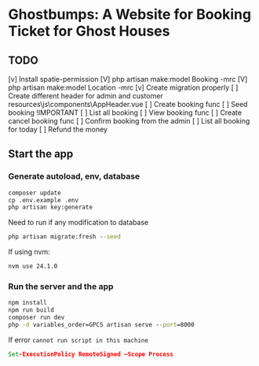 # Ghostbumps: A Website for Booking Ticket for Ghost Houses

## TODO

[v] Install spatie-permission
[V] php artisan make:model Booking -mrc
[V] php artisan make:model Location -mrc
[v] Create migration properly
[ ] Create different header for admin and customer resources\js\components\AppHeader.vue
[ ] Create booking func
    [ ] Seed booking !IMPORTANT
    [ ] List all booking
    [ ] View booking func
    [ ] Create cancel booking func
[ ] Confirm booking from the admin
    [ ] List all booking for today
    [ ] Refund the money

## Start the app

### Generate autoload, env, database

```cmd
composer update
cp .env.example .env
php artisan key:generate
```

Need to run if any modification to database

```cmd
php artisan migrate:fresh --seed
```

If using nvm:

```cmd
nvm use 24.1.0
```

### Run the server and the app

```cmd
npm install
npm run build
composer run dev
php -d variables_order=GPCS artisan serve --port=8000
```

If error `cannot run script in this machine`

```cmd
Set-ExecutionPolicy RemoteSigned –Scope Process
```

